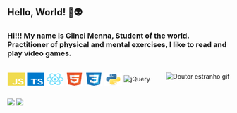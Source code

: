 ## Hello, World!  🖖👽
### Hi!!! My name is Gilnei Menna, Student of the world. Practitioner of physical and mental exercises, I like to read and play video games.

<div><br>
  <img align="center" alt="JavaScript" height="30" width="40" src="https://raw.githubusercontent.com/devicons/devicon/master/icons/javascript/javascript-plain.svg">
  <img align="center" alt="TypeScript" height="30" width="40" src="https://raw.githubusercontent.com/devicons/devicon/master/icons/typescript/typescript-plain.svg">
  <img align="center" alt="React" height="30" width="40" src="https://raw.githubusercontent.com/devicons/devicon/master/icons/react/react-original.svg">
  <img align="center" alt="HTML" height="30" width="40" src="https://raw.githubusercontent.com/devicons/devicon/master/icons/html5/html5-original.svg">
  <img align="center" alt="CSS" height="30" width="40" src="https://raw.githubusercontent.com/devicons/devicon/master/icons/css3/css3-original.svg">
  <img align="center" alt="Python" height="30" width="40" src="https://raw.githubusercontent.com/devicons/devicon/master/icons/python/python-original.svg">
  <img align="center" alt="jQuery" height="30" width="60" src="https://img.shields.io/badge/jQuery-0769AD?style=for-the-badge&logo=jquery&logoColor=white">
  <img  align="right" alt="Doutor estranho gif" height="250" src="https://user-images.githubusercontent.com/110581907/213864122-ccf09ff0-5a30-44eb-a8f9-ab67cf1ab7af.gif">
</div>

##

<div> 
  <a href="https://www.linkedin.com/in/gilnei-menna-66a2b3261/" target="_blank"><img src="https://img.shields.io/badge/-LinkedIn-%230077B5?style=for-the-badge&logo=linkedin&logoColor=white" target="_blank"></a> 
  <a href="#" target="_blank"><img src="https://img.shields.io/badge/linktree-39E09B?style=for-the-badge&logo=linktree&logoColor=white" target="_blank"></a>
</div>

